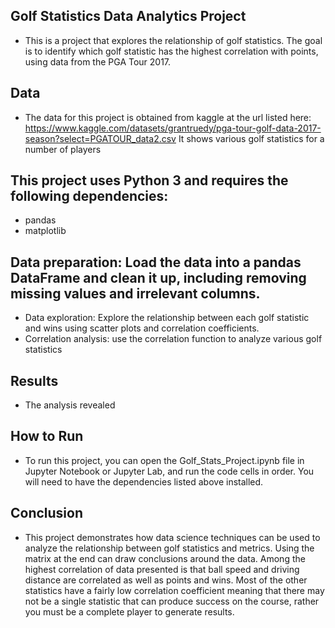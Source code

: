 ## Golf Statistics Data Analytics Project
- This is a project that explores the relationship of golf statistics. The goal is to identify which golf statistic has the highest correlation with points, using data from the PGA Tour 2017.

## Data
- The data for this project is obtained from kaggle at the url listed here: https://www.kaggle.com/datasets/grantruedy/pga-tour-golf-data-2017-season?select=PGATOUR_data2.csv It shows various golf statistics for a number of players

## This project uses Python 3 and requires the following dependencies:

- pandas
- matplotlib

## Data preparation: Load the data into a pandas DataFrame and clean it up, including removing missing values and irrelevant columns.
- Data exploration: Explore the relationship between each golf statistic and wins using scatter plots and correlation coefficients.
- Correlation analysis: use the correlation function to analyze various golf statistics 
## Results
- The analysis revealed 

## How to Run
- To run this project, you can open the Golf_Stats_Project.ipynb file in Jupyter Notebook or Jupyter Lab, and run the code cells in order. You will need to have the dependencies listed above installed.

## Conclusion
- This project demonstrates how data science techniques can be used to analyze the relationship between golf statistics and metrics. Using the matrix at the end can draw conclusions around the data. Among the highest correlation of data presented is that ball speed and driving distance are correlated as well as points and wins. Most of the other statistics have a fairly low correlation coefficient meaning that there may not be a single statistic that can produce success on the course, rather you must be a complete player to generate results.


